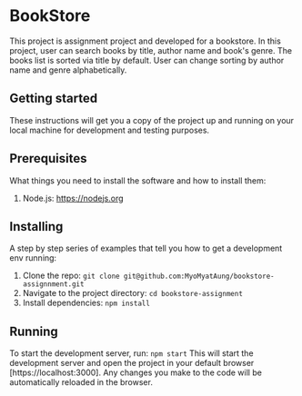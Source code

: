 # BookStore

This project is assignment project and developed for a bookstore. In this project, user can search books by title, author name and book's genre. The books list is sorted via title by default. User can change sorting by author name and genre alphabetically.

## Getting started

These instructions will get you a copy of the project up and running on your local machine for development and testing purposes.

## Prerequisites

What things you need to install the software and how to install them:

  1. Node.js: https://nodejs.org

## Installing

A step by step series of examples that tell you how to get a development env running:

1. Clone the repo: `git clone git@github.com:MyoMyatAung/bookstore-assignnment.git`
2. Navigate to the project directory: `cd bookstore-assignment`
3. Install dependencies: `npm install`

## Running

To start the development server, run:
`npm start`
This will start the development server and open the project in your default browser [https://localhost:3000]. Any changes you make to the code will be automatically reloaded in the browser.
